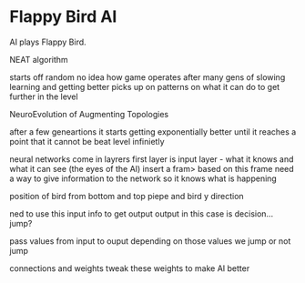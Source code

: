 # Flappy Bird AI
AI plays Flappy Bird.

NEAT algorithm

starts off random no idea how game operates after many gens of slowing learning and getting better picks up on patterns on what it can do to get further in the level

NeuroEvolution of Augmenting Topologies

after a few geneartions it starts getting exponentially better until it reaches a point that it cannot be beat level infinietly

neural networks come in layrers
first layer is input layer - what it knows and what it can see (the eyes of the AI)
insert a fram> based on this frame need a way to give information to  the network so it knows what is happening

position of bird from bottom and top piepe and bird y direction

ned to use this input info to get output output in this case is decision... jump?

pass values from input to ouput depending on those values we jump or not jump

connections and weights tweak these weights to make AI better
